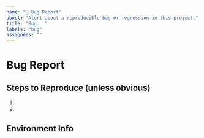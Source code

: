 ```yaml
---
name: "🐛 Bug Report"
about: "Alert about a reproducible bug or regression in this project."
title: "Bug:  "
labels: "bug"
assignees: ""
---
```


# Bug Report
<!-- What is the nature of the problem? Got any screenshots? 📸 -->

## Steps to Reproduce (unless obvious)
<!-- Please describe what you expected to happen. -->
1.
2.

## Environment Info
<!-- You *did* test using the latest release, right? 😉 -->
